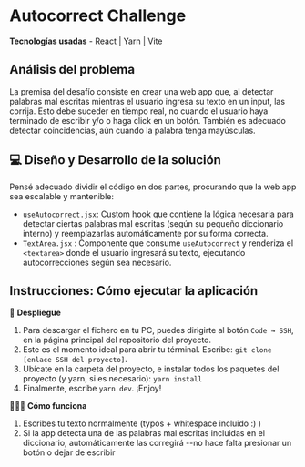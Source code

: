 # Autocorrect Challenge

**Tecnologías usadas** - React | Yarn | Vite

## Análisis del problema

La premisa del desafío consiste en crear una web app que, al detectar palabras mal escritas mientras el usuario ingresa su texto en un input, las corrija. Esto debe suceder en tiempo real, no cuando el usuario haya terminado de escribir y/o o haga click en un botón. También es adecuado detectar coincidencias, aún cuando la palabra tenga mayúsculas.

## 💻 Diseño y Desarrollo de la solución
Pensé adecuado dividir el código en dos partes, procurando que la web app sea escalable y mantenible:

- `useAutocorrect.jsx`: Custom hook que contiene la lógica necesaria para detectar ciertas palabras mal escritas (según su pequeño diccionario interno) y reemplazarlas automáticamente por su forma correcta.
- `TextArea.jsx` : Componente que consume `useAutocorrect` y renderiza el `<textarea>` donde el usuario ingresará su texto, ejecutando autocorrecciones según sea necesario.

## Instrucciones: Cómo ejecutar la aplicación
🤖 **Despliegue**
1. Para descargar el fichero en tu PC, puedes dirigirte al botón `Code → SSH`, en la página principal del repositorio del proyecto.
2. Este es el momento ideal para abrir tu términal. Escribe: `git clone [enlace SSH del proyecto]`.
3. Ubícate en la carpeta del proyecto, e instalar todos los paquetes del proyecto (y yarn, si es necesario): `yarn install`
4. Finalmente, escribe `yarn dev`. ¡Enjoy!

👩🏻‍💻 **Cómo funciona**
1. Escribes tu texto normalmente (typos + whitespace incluido :) )
2. Si la app detecta una de las palabras mal escritas incluidas en el diccionario, automáticamente las corregirá --no hace falta presionar un botón o dejar de escribir
